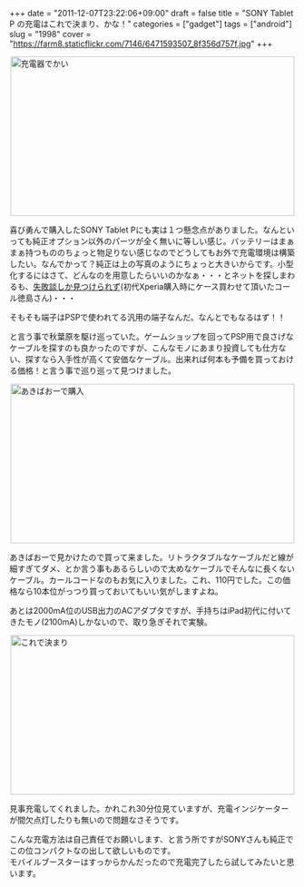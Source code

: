 +++
date = "2011-12-07T23:22:06+09:00"
draft = false
title = "SONY Tablet P の充電はこれで決まり、かな！"
categories = ["gadget"]
tags = ["android"]
slug = "1998"
cover = "https://farm8.staticflickr.com/7146/6471593507_8f356d757f.jpg"
+++

<p><a title="View '充電器でかい' on Flickr.com" href="https://www.flickr.com/photos/30749043@N07/6471586281"><img style="display: block; margin-left: auto; margin-right: auto;" title="充電器でかい" src="https://farm8.staticflickr.com/7002/6471586281_ea08963521.jpg" border="0" alt="充電器でかい" width="500" height="281" /></a></p>
<p>喜び勇んで購入したSONY Tablet Pにも実は１つ懸念点がありました。なんといっても純正オプション以外のパーツが全く無いに等しい感じ。バッテリーはまぁまぁ持つもののちょっと物足りない感じなのでどうしてもお外で充電環境は構築したい。なんでかって？純正は上の写真のようにちょっと大きいからです。小型化するにはさて、どんなのを用意したらいいのかなぁ・・・とネットを探しまわるも、<a href="http://www.call-t.co.jp/blog/mt/archives/entry/013126.html">失敗談しか見つけられず</a>(初代Xperia購入時にケース買わせて頂いたコール徳島さん)・・・</p>
<p>そもそも端子はPSPで使われてる汎用の端子なんだ。なんとでもなるはず！！</p>
<p>と言う事で秋葉原を駆け巡っていた。ゲームショップを回ってPSP用で良さげなケーブルを探すのも良かったのですが、こんなモノにあまり投資しても仕方ない、探すなら入手性が高くて安価なケーブル。出来れば何本も予備を買っておける価格！と言う事で巡り巡って見つけました。</p>
<p><a title="View 'あきばおーで購入' on Flickr.com" href="https://www.flickr.com/photos/30749043@N07/6471600027"><img style="display: block; margin-left: auto; margin-right: auto;" title="あきばおーで購入" src="https://farm8.staticflickr.com/7160/6471600027_9ed98f7c32.jpg" border="0" alt="あきばおーで購入" width="500" height="281" /></a></p>
<p>あきばおーで見かけたので買って来ました。リトラクタブルなケーブルだと線が細すぎてダメ、とか言う事もあるらしいので太めなケーブルでそんなに長くないケーブル。カールコードなのもお気に入りました。これ、110円でした。この価格なら10本位がっつり買っておいてもいい気がしますよね。</p>
<p>あとは2000mA位のUSB出力のACアダプタですが、手持ちはiPad初代に付いてきたモノ(2100mA)しかないので、取り急ぎそれで実験。</p>
<p><a title="View 'これで決まり' on Flickr.com" href="https://www.flickr.com/photos/30749043@N07/6471593507"><img style="display: block; margin-left: auto; margin-right: auto;" title="これで決まり" src="https://farm8.staticflickr.com/7146/6471593507_8f356d757f.jpg" border="0" alt="これで決まり" width="500" height="281" /></a></p>
<p>見事充電してくれました。かれこれ30分位見ていますが、充電インジケーターが間欠点灯したりも無いので問題なさそうです。</p>
<p>こんな充電方法は自己責任でお願いします、と言う所ですがSONYさんも純正でこの位コンパクトなの出して欲しいものです。<br />モバイルブースターはすっからかんだったので充電完了したら試してみたいと思います。</p>
<p> </p>
